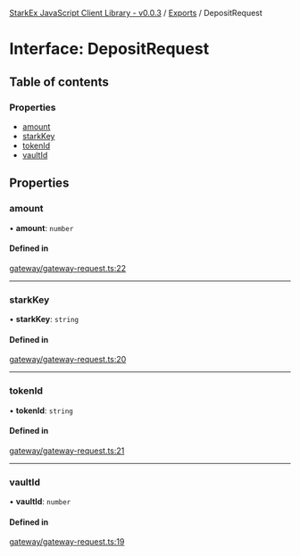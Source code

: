 [StarkEx JavaScript Client Library - v0.0.3](../README.md) / [Exports](../modules.md) / DepositRequest

# Interface: DepositRequest

## Table of contents

### Properties

- [amount](DepositRequest.md#amount)
- [starkKey](DepositRequest.md#starkkey)
- [tokenId](DepositRequest.md#tokenid)
- [vaultId](DepositRequest.md#vaultid)

## Properties

### amount

• **amount**: `number`

#### Defined in

[gateway/gateway-request.ts:22](https://github.com/starkware-industries/starkex-clientlib-js/blob/ade8477/src/lib/gateway/gateway-request.ts#L22)

---

### starkKey

• **starkKey**: `string`

#### Defined in

[gateway/gateway-request.ts:20](https://github.com/starkware-industries/starkex-clientlib-js/blob/ade8477/src/lib/gateway/gateway-request.ts#L20)

---

### tokenId

• **tokenId**: `string`

#### Defined in

[gateway/gateway-request.ts:21](https://github.com/starkware-industries/starkex-clientlib-js/blob/ade8477/src/lib/gateway/gateway-request.ts#L21)

---

### vaultId

• **vaultId**: `number`

#### Defined in

[gateway/gateway-request.ts:19](https://github.com/starkware-industries/starkex-clientlib-js/blob/ade8477/src/lib/gateway/gateway-request.ts#L19)
